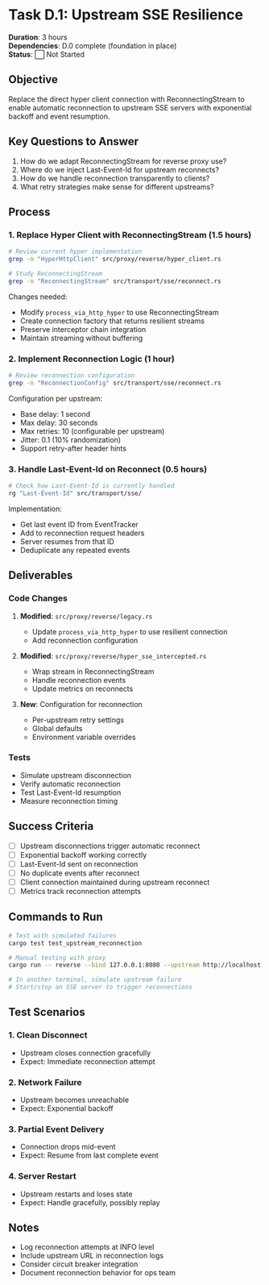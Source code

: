 # Task D.1: Upstream SSE Resilience

**Duration**: 3 hours  
**Dependencies**: D.0 complete (foundation in place)  
**Status**: ⬜ Not Started

## Objective
Replace the direct hyper client connection with ReconnectingStream to enable automatic reconnection to upstream SSE servers with exponential backoff and event resumption.

## Key Questions to Answer
1. How do we adapt ReconnectingStream for reverse proxy use?
2. Where do we inject Last-Event-Id for upstream reconnects?
3. How do we handle reconnection transparently to clients?
4. What retry strategies make sense for different upstreams?

## Process

### 1. Replace Hyper Client with ReconnectingStream (1.5 hours)
```bash
# Review current hyper implementation
grep -n "HyperHttpClient" src/proxy/reverse/hyper_client.rs

# Study ReconnectingStream
grep -n "ReconnectingStream" src/transport/sse/reconnect.rs
```

Changes needed:
- Modify `process_via_http_hyper` to use ReconnectingStream
- Create connection factory that returns resilient streams
- Preserve interceptor chain integration
- Maintain streaming without buffering

### 2. Implement Reconnection Logic (1 hour)
```bash
# Review reconnection configuration
grep -n "ReconnectionConfig" src/transport/sse/reconnect.rs
```

Configuration per upstream:
- Base delay: 1 second
- Max delay: 30 seconds
- Max retries: 10 (configurable per upstream)
- Jitter: 0.1 (10% randomization)
- Support retry-after header hints

### 3. Handle Last-Event-Id on Reconnect (0.5 hours)
```bash
# Check how Last-Event-Id is currently handled
rg "Last-Event-Id" src/transport/sse/
```

Implementation:
- Get last event ID from EventTracker
- Add to reconnection request headers
- Server resumes from that ID
- Deduplicate any repeated events

## Deliverables

### Code Changes
1. **Modified**: `src/proxy/reverse/legacy.rs`
   - Update `process_via_http_hyper` to use resilient connection
   - Add reconnection configuration

2. **Modified**: `src/proxy/reverse/hyper_sse_intercepted.rs`
   - Wrap stream in ReconnectingStream
   - Handle reconnection events
   - Update metrics on reconnects

3. **New**: Configuration for reconnection
   - Per-upstream retry settings
   - Global defaults
   - Environment variable overrides

### Tests
- Simulate upstream disconnection
- Verify automatic reconnection
- Test Last-Event-Id resumption
- Measure reconnection timing

## Success Criteria
- [ ] Upstream disconnections trigger automatic reconnect
- [ ] Exponential backoff working correctly
- [ ] Last-Event-Id sent on reconnection
- [ ] No duplicate events after reconnect
- [ ] Client connection maintained during upstream reconnect
- [ ] Metrics track reconnection attempts

## Commands to Run
```bash
# Test with simulated failures
cargo test test_upstream_reconnection

# Manual testing with proxy
cargo run -- reverse --bind 127.0.0.1:8080 --upstream http://localhost:3000

# In another terminal, simulate upstream failure
# Start/stop an SSE server to trigger reconnections
```

## Test Scenarios

### 1. Clean Disconnect
- Upstream closes connection gracefully
- Expect: Immediate reconnection attempt

### 2. Network Failure
- Upstream becomes unreachable
- Expect: Exponential backoff

### 3. Partial Event Delivery
- Connection drops mid-event
- Expect: Resume from last complete event

### 4. Server Restart
- Upstream restarts and loses state
- Expect: Handle gracefully, possibly replay

## Notes
- Log reconnection attempts at INFO level
- Include upstream URL in reconnection logs
- Consider circuit breaker integration
- Document reconnection behavior for ops team